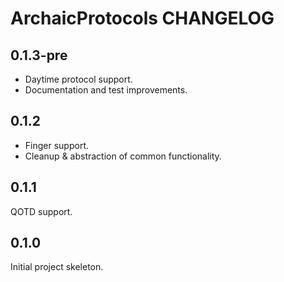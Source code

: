 # ArchaicProtocols CHANGELOG

## 0.1.3-pre

* Daytime protocol support.
* Documentation and test improvements.

## 0.1.2

* Finger support.
* Cleanup & abstraction of common functionality.

## 0.1.1

QOTD support.

## 0.1.0

Initial project skeleton.
